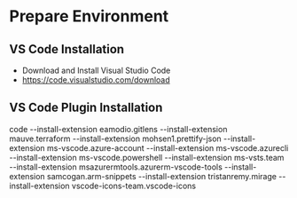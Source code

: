# Prepare Environment

## VS Code Installation 
- Download and Install Visual Studio Code
- https://code.visualstudio.com/download

## VS Code Plugin Installation
code --install-extension eamodio.gitlens --install-extension mauve.terraform --install-extension mohsen1.prettify-json --install-extension ms-vscode.azure-account --install-extension ms-vscode.azurecli --install-extension ms-vscode.powershell --install-extension ms-vsts.team --install-extension msazurermtools.azurerm-vscode-tools --install-extension samcogan.arm-snippets --install-extension tristanremy.mirage --install-extension vscode-icons-team.vscode-icons